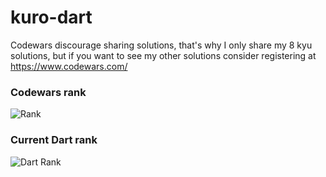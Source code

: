 # kuro-dart

Codewars discourage sharing solutions, that's why I only share my 8 kyu solutions, but if you want to see my other solutions consider registering at https://www.codewars.com/

### Codewars rank
![Rank](https://www.codewars.com/users/kurovale/badges/large)

### Current Dart rank

![Dart Rank](https://shields.io/badge/-6%20kyu-white?logo=dart&style=for-the-badge&logoColor=00B4AB)
